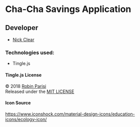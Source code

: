 # Cha-Cha Savings Application
## Developer
* [Nick Clear](https://github.com/nmclear) 

### Technologies used:
* Tingle.js

#### Tingle.js License
© 2018 [Robin Parisi](https://github.com/robinparisi)  
Released under the [MIT LICENSE](http://opensource.org/licenses/MIT)


#### Icon Source
https://www.iconshock.com/material-design-icons/education-icons/ecology-icon/